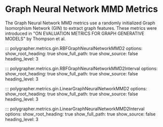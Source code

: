 # Graph Neural Network MMD Metrics

The Graph Neural Network MMD metrics use a randomly initialized Graph Isomorphism Network (GIN) to extract graph features. These metrics were introduced in "ON EVALUATION METRICS FOR GRAPH GENERATIVE MODELS" by Thompson et al.

::: polygrapher.metrics.gin.RBFGraphNeuralNetworkMMD2
    options:
        show_root_heading: true
        show_full_path: true
        show_source: false
        heading_level: 3

::: polygrapher.metrics.gin.RBFGraphNeuralNetworkMMD2Interval
    options:
        show_root_heading: true
        show_full_path: true
        show_source: false
        heading_level: 3

::: polygrapher.metrics.gin.LinearGraphNeuralNetworkMMD2
    options:
        show_root_heading: true
        show_full_path: true
        show_source: false
        heading_level: 3

::: polygrapher.metrics.gin.LinearGraphNeuralNetworkMMD2Interval
    options:
        show_root_heading: true
        show_full_path: true
        show_source: false
        heading_level: 3
